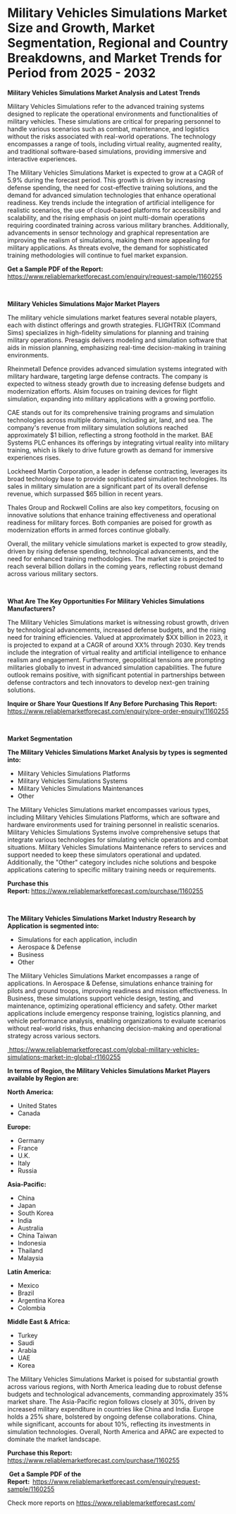 <p><h1>Military Vehicles Simulations Market Size and Growth, Market Segmentation, Regional and Country Breakdowns, and Market Trends for Period from 2025 -  2032</h1></p><p><strong>Military Vehicles Simulations Market Analysis and Latest Trends</strong></p>
<p><p>Military Vehicles Simulations refer to the advanced training systems designed to replicate the operational environments and functionalities of military vehicles. These simulations are critical for preparing personnel to handle various scenarios such as combat, maintenance, and logistics without the risks associated with real-world operations. The technology encompasses a range of tools, including virtual reality, augmented reality, and traditional software-based simulations, providing immersive and interactive experiences.</p><p>The Military Vehicles Simulations Market is expected to grow at a CAGR of 5.9% during the forecast period. This growth is driven by increasing defense spending, the need for cost-effective training solutions, and the demand for advanced simulation technologies that enhance operational readiness. Key trends include the integration of artificial intelligence for realistic scenarios, the use of cloud-based platforms for accessibility and scalability, and the rising emphasis on joint multi-domain operations requiring coordinated training across various military branches. Additionally, advancements in sensor technology and graphical representation are improving the realism of simulations, making them more appealing for military applications. As threats evolve, the demand for sophisticated training methodologies will continue to fuel market expansion.</p></p>
<p><strong>Get a Sample PDF of the Report:&nbsp;</strong> <a href="https://www.reliablemarketforecast.com/enquiry/request-sample/1160255?utm_campaign=3130&utm_medium=2&utm_source=Github&utm_content=ia&utm_term=22032025&utm_id=military-vehicles-simulations">https://www.reliablemarketforecast.com/enquiry/request-sample/1160255</a></p>
<p>&nbsp;</p>
<p><strong>Military Vehicles Simulations Major Market Players</strong></p>
<p><p>The military vehicle simulations market features several notable players, each with distinct offerings and growth strategies. FLIGHTRiX (Command Sims) specializes in high-fidelity simulations for planning and training military operations. Presagis delivers modeling and simulation software that aids in mission planning, emphasizing real-time decision-making in training environments.</p><p>Rheinmetall Defence provides advanced simulation systems integrated with military hardware, targeting large defense contracts. The company is expected to witness steady growth due to increasing defense budgets and modernization efforts. Alsim focuses on training devices for flight simulation, expanding into military applications with a growing portfolio.</p><p>CAE stands out for its comprehensive training programs and simulation technologies across multiple domains, including air, land, and sea. The company's revenue from military simulation solutions reached approximately $1 billion, reflecting a strong foothold in the market. BAE Systems PLC enhances its offerings by integrating virtual reality into military training, which is likely to drive future growth as demand for immersive experiences rises.</p><p>Lockheed Martin Corporation, a leader in defense contracting, leverages its broad technology base to provide sophisticated simulation technologies. Its sales in military simulation are a significant part of its overall defense revenue, which surpassed $65 billion in recent years.</p><p>Thales Group and Rockwell Collins are also key competitors, focusing on innovative solutions that enhance training effectiveness and operational readiness for military forces. Both companies are poised for growth as modernization efforts in armed forces continue globally.</p><p>Overall, the military vehicle simulations market is expected to grow steadily, driven by rising defense spending, technological advancements, and the need for enhanced training methodologies. The market size is projected to reach several billion dollars in the coming years, reflecting robust demand across various military sectors.</p></p>
<p>&nbsp;</p>
<p><strong>What Are The Key Opportunities For Military Vehicles Simulations Manufacturers?</strong></p>
<p><p>The Military Vehicles Simulations market is witnessing robust growth, driven by technological advancements, increased defense budgets, and the rising need for training efficiencies. Valued at approximately $XX billion in 2023, it is projected to expand at a CAGR of around XX% through 2030. Key trends include the integration of virtual reality and artificial intelligence to enhance realism and engagement. Furthermore, geopolitical tensions are prompting militaries globally to invest in advanced simulation capabilities. The future outlook remains positive, with significant potential in partnerships between defense contractors and tech innovators to develop next-gen training solutions.</p></p>
<p><strong>Inquire or Share Your Questions If Any Before Purchasing This Report:</strong> <a href="https://www.reliablemarketforecast.com/enquiry/pre-order-enquiry/1160255?utm_campaign=3130&utm_medium=2&utm_source=Github&utm_content=ia&utm_term=22032025&utm_id=military-vehicles-simulations">https://www.reliablemarketforecast.com/enquiry/pre-order-enquiry/1160255</a></p>
<p>&nbsp;</p>
<p><strong>Market Segmentation</strong></p>
<p><strong>The Military Vehicles Simulations Market Analysis by types is segmented into:</strong></p>
<p><ul><li>Military Vehicles Simulations Platforms</li><li>Military Vehicles Simulations Systems</li><li>Military Vehicles Simulations Maintenances</li><li>Other</li></ul></p>
<p><p>The Military Vehicles Simulations market encompasses various types, including Military Vehicles Simulations Platforms, which are software and hardware environments used for training personnel in realistic scenarios. Military Vehicles Simulations Systems involve comprehensive setups that integrate various technologies for simulating vehicle operations and combat situations. Military Vehicles Simulations Maintenance refers to services and support needed to keep these simulators operational and updated. Additionally, the "Other" category includes niche solutions and bespoke applications catering to specific military training needs or requirements.</p></p>
<p><strong>Purchase this Report:&nbsp;</strong><a href="https://www.reliablemarketforecast.com/purchase/1160255?utm_campaign=3130&utm_medium=2&utm_source=Github&utm_content=ia&utm_term=22032025&utm_id=military-vehicles-simulations">https://www.reliablemarketforecast.com/purchase/1160255</a></p>
<p>&nbsp;</p>
<p><strong>The Military Vehicles Simulations Market Industry Research by Application is segmented into:</strong></p>
<p><ul><li>Simulations for each application, includin</li><li>Aerospace & Defense</li><li>Business</li><li>Other</li></ul></p>
<p><p>The Military Vehicles Simulations Market encompasses a range of applications. In Aerospace & Defense, simulations enhance training for pilots and ground troops, improving readiness and mission effectiveness. In Business, these simulations support vehicle design, testing, and maintenance, optimizing operational efficiency and safety. Other market applications include emergency response training, logistics planning, and vehicle performance analysis, enabling organizations to evaluate scenarios without real-world risks, thus enhancing decision-making and operational strategy across various sectors.</p></p>
<p><a href="https://www.reliablemarketforecast.com/global-military-vehicles-simulations-market-in-global-r1160255?utm_campaign=3130&utm_medium=2&utm_source=Github&utm_content=ia&utm_term=22032025&utm_id=military-vehicles-simulations">&nbsp;https://www.reliablemarketforecast.com/global-military-vehicles-simulations-market-in-global-r1160255</a></p>
<p><strong>In terms of Region, the Military Vehicles Simulations Market Players available by Region are:</strong></p>
<p>
    <p> <strong> North America: </strong>
        <ul>
            <li>United States</li>
            <li>Canada</li>
        </ul>
        </p> 
    <p> <strong> Europe: </strong>
        <ul>
            <li>Germany</li>
            <li>France</li>
            <li>U.K.</li>
            <li>Italy</li>
            <li>Russia</li>
        </ul>
        </p> 
    <p> <strong> Asia-Pacific: </strong>
        <ul>
            <li>China</li>
            <li>Japan</li>
            <li>South Korea</li>
            <li>India</li>
            <li>Australia</li>
            <li>China Taiwan</li>
            <li>Indonesia</li>
            <li>Thailand</li>
            <li>Malaysia</li>
        </ul>
        </p> 
    <p> <strong> Latin America: </strong>
        <ul>
            <li>Mexico</li>
            <li>Brazil</li>
            <li>Argentina Korea</li>
            <li>Colombia</li>
        </ul>
        </p> 
    <p> <strong> Middle East & Africa: </strong>
        <ul>
            <li>Turkey</li>
            <li>Saudi</li>
            <li>Arabia</li>
            <li>UAE</li>
            <li>Korea</li>
        </ul>
    </p>
    </p>
<p><p>The Military Vehicles Simulations Market is poised for substantial growth across various regions, with North America leading due to robust defense budgets and technological advancements, commanding approximately 35% market share. The Asia-Pacific region follows closely at 30%, driven by increased military expenditure in countries like China and India. Europe holds a 25% share, bolstered by ongoing defense collaborations. China, while significant, accounts for about 10%, reflecting its investments in simulation technologies. Overall, North America and APAC are expected to dominate the market landscape.</p></p>
<p><strong>Purchase this Report: </strong><a href="https://www.reliablemarketforecast.com/purchase/1160255?utm_campaign=3130&utm_medium=2&utm_source=Github&utm_content=ia&utm_term=22032025&utm_id=military-vehicles-simulations">https://www.reliablemarketforecast.com/purchase/1160255</a></p>
<p>&nbsp;<strong>Get a Sample PDF of the Report:&nbsp;&nbsp;</strong><a href="https://www.reliablemarketforecast.com/enquiry/request-sample/1160255?utm_campaign=3130&utm_medium=2&utm_source=Github&utm_content=ia&utm_term=22032025&utm_id=military-vehicles-simulations">https://www.reliablemarketforecast.com/enquiry/request-sample/1160255</a></p>
<p><strong></strong></p>
<p>Check more reports on <a href="https://www.reliablemarketforecast.com/?utm_campaign=3130&utm_medium=2&utm_source=Github&utm_content=ia&utm_term=22032025&utm_id=military-vehicles-simulations">https://www.reliablemarketforecast.com/</a></p>